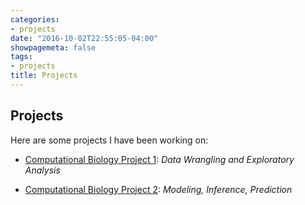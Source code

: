 ```yaml
---
categories:
- projects
date: "2016-10-02T22:55:05-04:00"
showpagemeta: false
tags:
- projects
title: Projects
---
```

## Projects 

Here are some projects I have been working on:

- [Computational Biology Project 1](/Project1): *Data Wrangling and Exploratory Analysis*

- [Computational Biology Project 2](/Project2): *Modeling, Inference, Prediction*